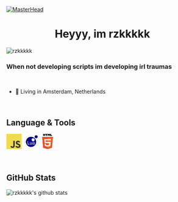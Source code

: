 [![MasterHead](https://wallpaperaccess.com/full/6682744.gif)](https://google.com/)


<h1 align="center">Heyyy, im rzkkkkk</h1>
<p align="left"> <img src="https://komarev.com/ghpvc/?username=rzkkkkk&label=Profile%20views&color=0e75b6&style=flat" alt="rzkkkkk" /> </p>

### When not developing scripts im developing irl traumas

<br>

- 📍  Living in Amsterdam, Netherlands


<br>

<h2> Language & Tools </h2>

<code><img height="40" width="40" src="https://raw.githubusercontent.com/github/explore/80688e429a7d4ef2fca1e82350fe8e3517d3494d/topics/javascript/javascript.png"></code>
<code><img height="40" width="40" src="https://raw.githubusercontent.com/github/explore/80688e429a7d4ef2fca1e82350fe8e3517d3494d/topics/lua/lua.png"></code>
<code><img height="40" width="40" src="https://raw.githubusercontent.com/github/explore/80688e429a7d4ef2fca1e82350fe8e3517d3494d/topics/html/html.png"></code>

<br>

<h2> GitHub Stats </h2>

![rzkkkkk's github stats](https://github-readme-stats.vercel.app/api?username=rzkkkkk&show_icons=true&theme=tokyonight)
